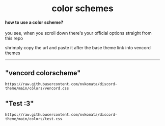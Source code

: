 <div align="center">

# color schemes

</div>

#### how to use a color scheme?

you see, when you scroll down there's your official options straight from this repo

shrimply copy the url and paste it after the base theme link into vencord themes

---

## "vencord colorscheme"

```
https://raw.githubusercontent.com/nvkomata/discord-theme/main/colors/vencord.css
```

## "Test :3"

```
https://raw.githubusercontent.com/nvkomata/discord-theme/main/colors/test.css
```
